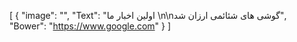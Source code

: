 [
  {
    "image": "",
    "Text": "اولین اخبار ما \n\nگوشی های شئائمی ارزان شد",
    "Bower": "https://www.google.com"
  }
]
